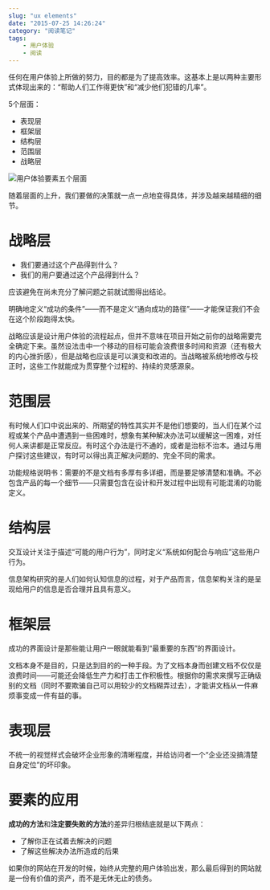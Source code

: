 ```yaml
---
slug: "ux elements"
date: "2015-07-25 14:26:24"
category: "阅读笔记"
tags:
    - 用户体验
    - 阅读
---
```

任何在用户体验上所做的努力，目的都是为了提高效率。这基本上是以两种主要形式体现出来的：“帮助人们工作得更快”和“减少他们犯错的几率”。

5个层面：

- 表现层
- 框架层
- 结构层
- 范围层
- 战略层

![用户体验要素五个层面](/images/five.jpeg)

随着层面的上升，我们要做的决策就一点一点地变得具体，并涉及越来越精细的细节。

# 战略层

- 我们要通过这个产品得到什么？
- 我们的用户要通过这个产品得到什么？

应该避免在尚未充分了解问题之前就试图得出结论。

明确地定义“成功的条件”——而不是定义“通向成功的路径”——才能保证我们不会在这个阶段跑得太快。

战略应该是设计用户体验的流程起点，但并不意味在项目开始之前你的战略需要完全确定下来。虽然设法击中一个移动的目标可能会浪费很多时间和资源（还有极大的内心挫折感），但是战略也应该是可以演变和改进的。当战略被系统地修改与校正时，这些工作就能成为贯穿整个过程的、持续的灵感源泉。

# 范围层

有时候人们口中说出来的、所期望的特性其实并不是他们想要的，当人们在某个过程或某个产品中遭遇到一些困难时，想象有某种解决办法可以缓解这一困难，对任何人来讲都是正常反应。有时这个办法是行不通的，或者是治标不治本。通过与用户探讨这些建议，有时可以得出真正解决问题的、完全不同的需求。

功能规格说明书：需要的不是文档有多厚有多详细，而是要足够清楚和准确。不必包含产品的每一个细节——只需要包含在设计和开发过程中出现有可能混淆的功能定义。

# 结构层

交互设计关注于描述“可能的用户行为”，同时定义“系统如何配合与响应”这些用户行为。

信息架构研究的是人们如何认知信息的过程，对于产品而言，信息架构关注的是呈现给用户的信息是否合理并且具有意义。

# 框架层

成功的界面设计是那些能让用户一眼就能看到“最重要的东西”的界面设计。

文档本身不是目的，只是达到目的的一种手段。为了文档本身而创建文档不仅仅是浪费时间——可能还会降低生产力和打击工作积极性。根据你的需求来撰写正确级别的文档（同时不要欺骗自己可以用较少的文档糊弄过去），才能讲文档从一件麻烦事变成一件有益的事。

# 表现层

不统一的视觉样式会破坏企业形象的清晰程度，并给访问者一个“企业还没搞清楚自身定位”的坏印象。



# 要素的应用

**成功的方法**和**注定要失败的方法**的差异归根结底就是以下两点：

- 了解你正在试着去解决的问题
- 了解这些解决办法所造成的后果

如果你的网站在开发的时候，始终从完整的用户体验出发，那么最后得到的网站就是一份有价值的资产，而不是无休无止的债务。